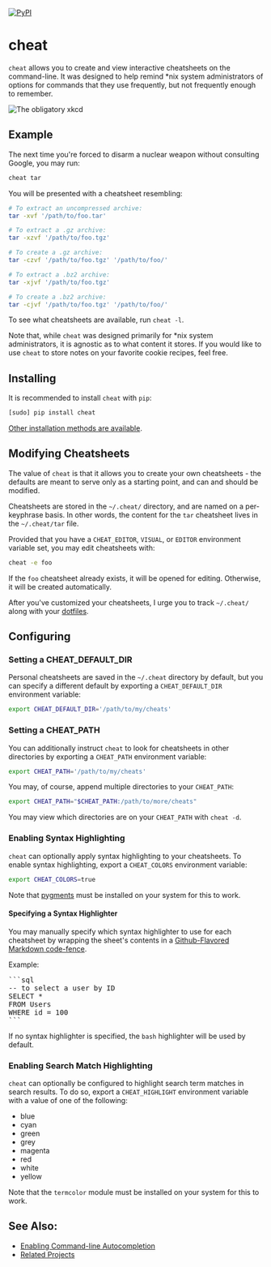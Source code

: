 [![PyPI](https://img.shields.io/pypi/v/cheat.svg)](https://pypi.python.org/pypi/cheat/)

cheat
=====
`cheat` allows you to create and view interactive cheatsheets on the
command-line. It was designed to help remind \*nix system administrators of
options for commands that they use frequently, but not frequently enough to
remember.

![The obligatory xkcd](http://imgs.xkcd.com/comics/tar.png 'The obligatory xkcd')


Example
-------
The next time you're forced to disarm a nuclear weapon without consulting
Google, you may run:

```sh
cheat tar
```

You will be presented with a cheatsheet resembling:

```sh
# To extract an uncompressed archive: 
tar -xvf '/path/to/foo.tar'

# To extract a .gz archive:
tar -xzvf '/path/to/foo.tgz'

# To create a .gz archive:
tar -czvf '/path/to/foo.tgz' '/path/to/foo/'

# To extract a .bz2 archive:
tar -xjvf '/path/to/foo.tgz'

# To create a .bz2 archive:
tar -cjvf '/path/to/foo.tgz' '/path/to/foo/'
```

To see what cheatsheets are available, run `cheat -l`.

Note that, while `cheat` was designed primarily for \*nix system administrators,
it is agnostic as to what content it stores. If you would like to use `cheat`
to store notes on your favorite cookie recipes, feel free.


Installing
----------
It is recommended to install `cheat` with `pip`:

```sh
[sudo] pip install cheat
```

[Other installation methods are available][installing].


Modifying Cheatsheets
---------------------
The value of `cheat` is that it allows you to create your own cheatsheets - the
defaults are meant to serve only as a starting point, and can and should be
modified.

Cheatsheets are stored in the `~/.cheat/` directory, and are named on a
per-keyphrase basis. In other words, the content for the `tar` cheatsheet lives
in the `~/.cheat/tar` file.

Provided that you have a `CHEAT_EDITOR`, `VISUAL`, or `EDITOR` environment
variable set, you may edit cheatsheets with:

```sh
cheat -e foo
```

If the `foo` cheatsheet already exists, it will be opened for editing.
Otherwise, it will be created automatically.

After you've customized your cheatsheets, I urge you to track `~/.cheat/` along
with your [dotfiles][].


Configuring
-----------

### Setting a CHEAT_DEFAULT_DIR ###
Personal cheatsheets are saved in the `~/.cheat` directory by default, but you
can specify a different default by exporting a `CHEAT_DEFAULT_DIR` environment
variable:

```sh
export CHEAT_DEFAULT_DIR='/path/to/my/cheats'
```

### Setting a CHEAT_PATH ###
You can additionally instruct `cheat` to look for cheatsheets in other
directories by exporting a `CHEAT_PATH` environment variable:

```sh
export CHEAT_PATH='/path/to/my/cheats'
```

You may, of course, append multiple directories to your `CHEAT_PATH`:

```sh
export CHEAT_PATH="$CHEAT_PATH:/path/to/more/cheats"
```

You may view which directories are on your `CHEAT_PATH` with `cheat -d`.

### Enabling Syntax Highlighting ###
`cheat` can optionally apply syntax highlighting to your cheatsheets. To
enable syntax highlighting, export a `CHEAT_COLORS` environment variable:

```sh
export CHEAT_COLORS=true
```

Note that [pygments][] must be installed on your system for this to work.


#### Specifying a Syntax Highlighter ####
You may manually specify which syntax highlighter to use for each cheatsheet by
wrapping the sheet's contents in a [Github-Flavored Markdown code-fence][gfm].

Example:

<pre>
```sql
-- to select a user by ID
SELECT *
FROM Users
WHERE id = 100
```
</pre>

If no syntax highlighter is specified, the `bash` highlighter will be used by
default.

### Enabling Search Match Highlighting ###
`cheat` can optionally be configured to highlight search term matches in search
results. To do so, export a `CHEAT_HIGHLIGHT` environment variable with a value
of one of the following:

- blue
- cyan
- green
- grey
- magenta
- red
- white
- yellow

Note that the `termcolor` module must be installed on your system for this to
work.


See Also:
---------
- [Enabling Command-line Autocompletion][autocompletion]
- [Related Projects][related-projects]


[autocompletion]:   https://github.com/chrisallenlane/cheat/wiki/Enabling-Command-line-Autocompletion
[dotfiles]:         http://dotfiles.github.io/
[gfm]:              https://help.github.com/articles/creating-and-highlighting-code-blocks/
[installing]:       https://github.com/chrisallenlane/cheat/wiki/Installing
[pygments]:         http://pygments.org/
[related-projects]: https://github.com/chrisallenlane/cheat/wiki/Related-Projects
